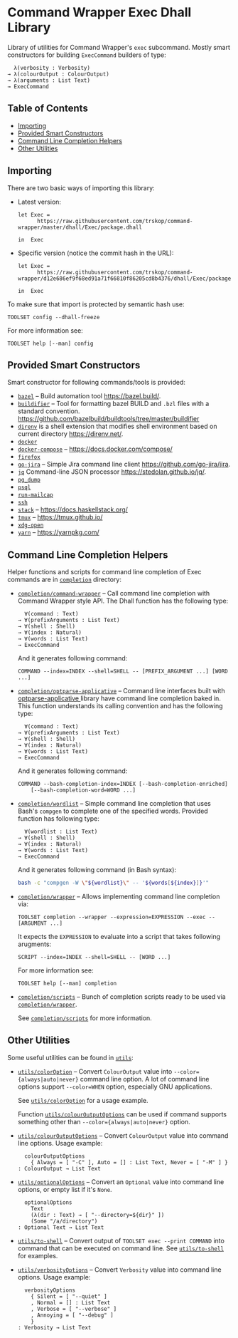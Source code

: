 # Command Wrapper Exec Dhall Library

Library of utilities for Command Wrapper's `exec` subcommand.  Mostly smart
constructors for building `ExecCommand` builders of type:

```
  λ(verbosity : Verbosity)
→ λ(colourOutput : ColourOutput)
→ λ(arguments : List Text)
→ ExecCommand
```

## Table of Contents

*   [Importing](#importing)
*   [Provided Smart Constructors](#provided-smart-constructors)
*   [Command Line Completion Helpers](#command-line-completion-helpers)
*   [Other Utilities](#other-utilities)


## Importing

There are two basic ways of importing this library:

*   Latest version:

    ```Dhall
    let Exec =
          https://raw.githubusercontent.com/trskop/command-wrapper/master/dhall/Exec/package.dhall

    in  Exec
    ```

*   Specific version (notice the commit hash in the URL):

    ```Dhall
    let Exec =
          https://raw.githubusercontent.com/trskop/command-wrapper/d12e686ef9f68ed91a71f66810f86205cd8b4376/dhall/Exec/package.dhall

    in  Exec
    ```

To make sure that import is protected by semantic hash use:

```
TOOLSET config --dhall-freeze
```

For more information see:

```
TOOLSET help [--man] config
```


## Provided Smart Constructors

Smart constructor for following commands/tools is provided:

*   [`bazel`](./bazel) – Build automation tool <https://bazel.build/>.
*   [`buildifier`](./buildifier) – Tool for formatting bazel BUILD and `.bzl`
    files with a standard convention.
    <https://github.com/bazelbuild/buildtools/tree/master/buildifier>
*   [`direnv`](./direnv) is a shell extension that modifies shell environment
    based on current directory <https://direnv.net/>.
*   [`docker`](./docker)
*   [`docker-compose`](./docker-compose) – <https://docs.docker.com/compose/>
*   [`firefox`](./firefox)
*   [`go-jira`](./go-jira) – Simple Jira command line client
    <https://github.com/go-jira/jira>.
*   [`jq`](./jq) Command-line JSON processor <https://stedolan.github.io/jq/>.
*   [`pg_dump`](./pg_dump)
*   [`psql`](./psql)
*   [`run-mailcap`](./run-mailcap)
*   [`ssh`](./ssh)
*   [`stack`](./stack) – <https://docs.haskellstack.org/>
*   [`tmux`](./tmux) – <https://tmux.github.io/>
*   [`xdg-open`](./xdg-open)
*   [`yarn`](./yarn) – <https://yarnpkg.com/>


## Command Line Completion Helpers

Helper functions and scripts for command line completion of Exec commands are
in [`completion`](./completion) directory:

*   [`completion/command-wrapper`](./completion/command-wrapper) – Call command
    line completion with Command Wrapper style API. The Dhall function has the
    following type:

    ```Dhall
      ∀(command : Text)
    → ∀(prefixArguments : List Text)
    → ∀(shell : Shell)
    → ∀(index : Natural)
    → ∀(words : List Text)
    → ExecCommand
    ```

    And it generates following command:

    ```
    COMMAND --index=INDEX --shell=SHELL -- [PREFIX_ARGUMENT ...] [WORD ...]
    ```

*   [`completion/optparse-applicative`](./completion/optparse-applicative) –
    Command line interfaces built with [optparse-applicative
    ](https://hackage.haskell.org/package/optparse-applicative) library have
    command line completion baked in.  This function understands its calling
    convention and has the following type:

    ```Dhall
      ∀(command : Text)
    → ∀(prefixArguments : List Text)
    → ∀(shell : Shell)
    → ∀(index : Natural)
    → ∀(words : List Text)
    → ExecCommand
    ```

    And it generates following command:

    ```
    COMMAND --bash-completion-index=INDEX [--bash-completion-enriched]
        [--bash-completion-word=WORD ...]
    ```

*   [`completion/wordlist`](./completion/wordlist) – Simple command line
    completion that uses Bash's `compgen` to complete one of the specified
    words.  Provided function has following type:

    ```Dhall
      ∀(wordlist : List Text)
    → ∀(shell : Shell)
    → ∀(index : Natural)
    → ∀(words : List Text)
    → ExecCommand
    ```

    And it generates following command (in Bash syntax):

    ```Bash
    bash -c "compgen -W \"${wordlist}\" -- '${words[${index}]}'"
    ```

*   [`completion/wrapper`](./completion/wrapper) – Allows implementing command
    line completion via:

    ```
    TOOLSET completion --wrapper --expression=EXPRESSION --exec -- [ARGUMENT ...]
    ```

    It expects the `EXPRESSION` to evaluate into a script that takes following
    arugments:

    ```
    SCRIPT --index=INDEX --shell=SHELL -- [WORD ...]
    ```

    For more information see:

    ```
    TOOLSET help [--man] completion
    ```

*   [`completion/scripts`](./completion/scripts) – Bunch of completion scripts
    ready to be used via [`completion/wrapper`](./completion/wrapper).

    See [`completion/scripts`](./completion/scripts) for more information.


## Other Utilities

Some useful utilities can be found in [`utils`](./utils):

*   [`utils/colorOption`](./utils/colorOption) – Convert `ColourOutput` value
    into `--color={always|auto|never}` command line option.  A lot of command
    line options support `--color=WHEN` option, especially GNU applications.

    See [`utils/colorOption`](./utils/colorOption) for a usage example.

    Function [`utils/colourOutputOptions`](./utils/colourOutputOptions) can be
    used if command supports something other than `--color={always|auto|never}`
    option.

*   [`utils/colourOutputOptions`](./utils/colourOutputOptions) – Convert
    `ColourOutput` value into command line options.  Usage example:

     ```Dhall
       colourOutputOptions
         { Always = [ "-C" ], Auto = [] : List Text, Never = [ "-M" ] }
    : ColourOutput → List Text
     ```

*   [`utils/optionalOptions`](./utils/optionalOptions) – Convert an `Optional`
    value into command line options, or empty list if it's `None`.

    ```Dhall
      optionalOptions
        Text
        (λ(dir : Text) → [ "--directory=${dir}" ])
        (Some "/a/directory")
    : Optional Text → List Text
    ```

*   [`utils/to-shell`](./utils/to-shell) – Convert output of
    `TOOLSET exec --print COMMAND` into command that can be executed on command
    line.  See [`utils/to-shell`](./utils/to-shell) for examples.

*   [`utils/verbosityOptions`](./utils/verbosityOptions) – Convert `Verbosity`
    value into command line options.  Usage example:

    ```Dhall
      verbosityOptions
        { Silent = [ "--quiet" ]
        , Normal = [] : List Text
        , Verbose = [ "--verbose" ]
        , Annoying = [ "--debug" ]
        }
    : Verbosity → List Text
    ```
